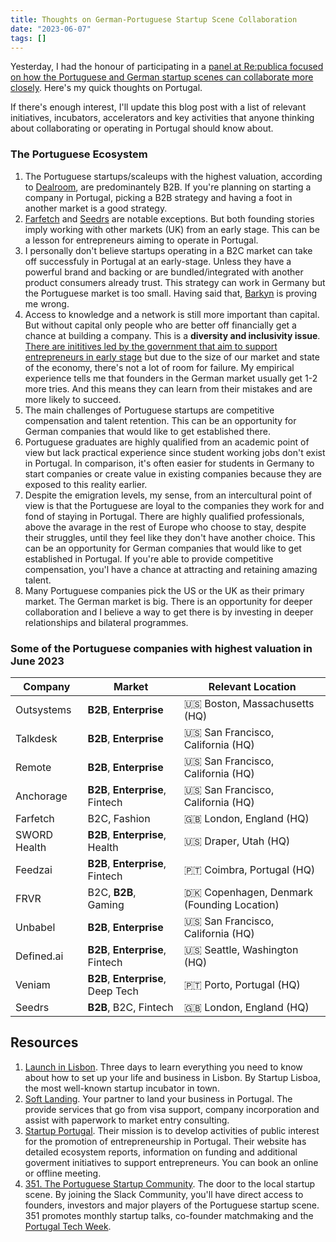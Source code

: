 ```yaml
---
title: Thoughts on German-Portuguese Startup Scene Collaboration
date: "2023-06-07"
tags: []
---
```


Yesterday, I had the honour of participating in a [panel at Re:publica focused on how the Portuguese and German startup scenes can collaborate more closely](https://re-publica.com/de/session/lisbon-calling-web-summit-2023). Here's my quick thoughts on Portugal.

If there's enough interest, I'll update this blog post with a list of relevant initiatives, incubators, accelerators and key activities that anyone thinking about collaborating or operating in Portugal should know about.
### The Portuguese Ecosystem
1. The Portuguese startups/scaleups with the highest valuation, according to [Dealroom](https://startupportugal.dealroom.co/companies.startups/f/data_type/anyof_Verified/founding_or_hq_locations/allof_Portugal?), are predominantely B2B. If you're planning on starting a company in Portugal, picking a B2B strategy and having a foot in another market is a good strategy.
2. [Farfetch](https://www.crunchbase.com/organization/farfetch) and [Seedrs](https://www.crunchbase.com/organization/seedrs) are notable exceptions. But both founding stories imply working with other markets (UK) from an early stage. This can be a lesson for entrepreneurs aiming to operate in Portugal.
3. I personally don't believe startups operating in a B2C market can take off successfuly in Portugal at an early-stage. Unless they have a powerful brand and backing or are bundled/integrated with another product consumers already trust. This strategy can work in Germany but the Portuguese market is too small. Having said that, [Barkyn](https://www.crunchbase.com/organization/barkyn) is proving me wrong.
4. Access to knowledge and a network is still more important than capital. But without capital only people who are better off financially get a chance at building a company. This is a **diversity and inclusivity issue**. [There are inititives led by the government that aim to support entrepreneurs in early stage](https://startupportugal.com/programs/#filter=.startups) but due to the size of our market and state of the economy, there's not a lot of room for failure. My empirical experience tells me that founders in the German market usually get 1-2 more tries. And this means they can learn from their mistakes and are more likely to succeed.
5. The main challenges of Portuguese startups are competitive compensation and talent retention. This can be an opportunity for German companies that would like to get established there.
6. Portuguese graduates are highly qualified from an academic point of view but lack practical experience since student working jobs don't exist in Portugal. In comparison, it's often easier for students in Germany to start companies or create value in existing companies because they are exposed to this reality earlier.
7. Despite the emigration levels, my sense, from an intercultural point of view is that the Portuguese are loyal to the companies they work for and fond of staying in Portugal. There are highly qualified professionals, above the avarage in the rest of Europe who choose to stay, despite their struggles, until they feel like they don't have another choice. This can be an opportunity for German companies that would like to get established in Portugal. If you're able to provide competitive compensation, you'l have a chance at attracting and retaining amazing talent.
8. Many Portuguese companies pick the US or the UK as their primary market. The German market is big. There is an opportunity for deeper collaboration and I believe a way to get there is by investing in deeper relationships and bilateral programmes.

### Some of the Portuguese companies with highest valuation in June 2023
| Company | Market | Relevant Location |
| -------- | -------- | -------- |
| Outsystems   | **B2B**, **Enterprise**   | 🇺🇸 Boston, Massachusetts (HQ)
| Talkdesk   | **B2B**, **Enterprise**   | 🇺🇸 San Francisco, California (HQ)
| Remote   | **B2B**, **Enterprise**   | 🇺🇸 San Francisco, California (HQ)
| Anchorage   | **B2B**, **Enterprise**, Fintech   | 🇺🇸 San Francisco, California (HQ)
| Farfetch   | B2C, Fashion   | 🇬🇧 London, England (HQ)
| SWORD Health   | **B2B**, **Enterprise**, Health   | 🇺🇸 Draper, Utah (HQ)
| Feedzai   | **B2B**, **Enterprise**, Fintech   | 🇵🇹 Coimbra, Portugal (HQ)
| FRVR   | B2C, **B2B**, Gaming   |🇩🇰 Copenhagen, Denmark (Founding Location)
| Unbabel   | **B2B**, **Enterprise**   | 🇺🇸 San Francisco, California (HQ)
| Defined.ai   | **B2B**, **Enterprise**, Fintech   | 🇺🇸 Seattle, Washington (HQ)
| Veniam   | **B2B**, **Enterprise**, Deep Tech    | 🇵🇹 Porto, Portugal (HQ)
| Seedrs   | **B2B**, B2C, Fintech    | 🇬🇧 London, England (HQ)

## Resources
1. [Launch in Lisbon](https://www.startuplisboa.com/launch-in-lisbon). Three days to learn everything you need to know about how to set up your life and business in Lisbon. By Startup Lisboa, the most well-known startup incubator in town. 
2. [Soft Landing](https://softlanding.works/). Your partner to land your business in Portugal. The provide services that go from visa support, company incorporation and assist with paperwork to market entry consulting.
3. [Startup Portugal](https://startupportugal.com/resources/). Their mission is to develop activities of public interest for the promotion of entrepreneurship in Portugal. Their website has detailed ecosystem reports, information on funding and additional goverment initiatives to support entrepreneurs. You can book an online or offline meeting.
4. [351. The Portuguese Startup Community](https://351.community/). The door to the local startup scene. By joining the Slack Community, you'll have direct access to founders, investors and major players of the Portuguese startup scene. 351 promotes monthly startup talks, co-founder matchmaking and the [Portugal Tech Week](https://portugaltechweek.com/).
